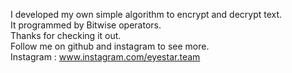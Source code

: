I developed my own simple algorithm to encrypt and decrypt text.<br>
It programmed by Bitwise operators.<br>
Thanks for checking it out.<br>
Follow me on github and instagram to see more.<br>
Instagram : www.instagram.com/eyestar.team

